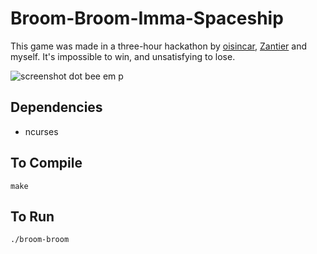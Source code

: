 # Broom-Broom-Imma-Spaceship

This game was made in a three-hour hackathon by [oisincar](https://github.com/oisincar), [Zantier](https://github.com/Zantier) and myself. It's impossible to win, and unsatisfying to lose.

![screenshot dot bee em p](https://github.com/414owen/Broom-Broom-Imma-Spaceship/blob/master/screenshots/broom-broom.png)

## Dependencies

* ncurses

## To Compile

```
make
```

## To Run

```
./broom-broom
```

